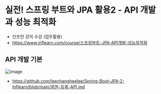 # 실전! 스프링 부트와 JPA 활용2 - API 개발과 성능 최적화
  * 인프런 강의 수강 (업무활용)
  * https://www.inflearn.com/course/스프링부트-JPA-API개발-성능최적화

## **API 개발 기본**
![image](https://user-images.githubusercontent.com/79301439/177907970-802dfcd4-100a-44f5-8467-f269360b657f.png)

  * https://github.com/leechangheelee/Spring-Boot-JPA-2-Inflearn/blob/main/회원-등록-API.md
